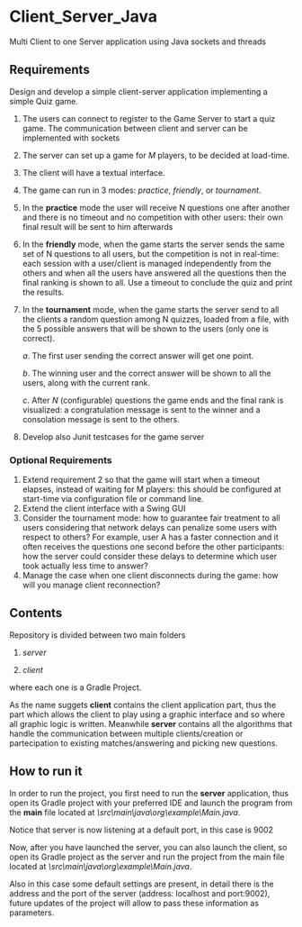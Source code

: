 # Client_Server_Java
Multi Client to one Server application using Java sockets and threads

## Requirements 

Design and develop a simple client-server application implementing a simple Quiz game.
1. The users can connect to register to the Game Server to start a quiz game. The communication between client and server can be implemented with sockets
2. The server can set up a game for *M* players, to be decided at load-time.
3. The client will have a textual interface.
4. The game can run in 3 modes: _practice_, _friendly_, or _tournament_.
5. In the **practice** mode the user will receive N questions one after another and there is no timeout and no competition with other users: their own final result will be sent to him afterwards 
6. In the **friendly** mode, when the game starts the server sends the same set of N questions to all users, but the competition is not in real-time: each session with a user/client is managed independently from the others and when all the users have answered all the questions then the final ranking is shown to all. Use a timeout to conclude the quiz and print the results.
7. In the **tournament** mode, when the game starts the server send to all the clients a random question among N quizzes, loaded from a file, with the 5 possible answers that will be shown to the users (only one is correct).

      *a*. The first user sending the correct answer will get one point.
  
      *b*. The winning user and the correct answer will be shown to all the users, along with the current rank.
  
      *c*. After *N* (configurable) questions the game ends and the final rank is visualized: a congratulation message is sent to the winner and a consolation message is   sent to the others.
  
  8. Develop also Junit testcases for the game server
  ### Optional Requirements
  1. Extend requirement 2 so that the game will start when a timeout elapses, instead of waiting for M players: this should be configured at start-time via configuration file or command line.
  2. Extend the client interface with a Swing GUI 
  3. Consider the tournament mode: how to guarantee fair treatment to all users considering that network delays can penalize some users with respect to others? For example, user A has a faster connection and it often receives the questions one second before the other participants: how the server could consider these delays to determine which user took actually less time to answer?
  4. Manage the case when one client disconnects during the game: how will you manage client reconnection?
  
  
## Contents

Repository is divided between two main folders

1. *server*

2. *client*

where each one is a Gradle Project. 

As the name suggets **client** contains the client application part, thus the part which allows the client to play using a graphic interface and so where all graphic logic is written. Meanwhile **server** contains all the algorithms that handle the communication between multiple clients/creation or partecipation to existing matches/answering and picking new questions.

## How to run it

In order to run the project, you first need to run the **server** application, thus open its Gradle project with your preferred IDE and launch the program from the **main** file located at *\src\main\java\org\example\Main.java*.

Notice that server is now listening at a default port, in this case is 9002

Now, after you have launched the server, you can also launch the client, so open its Gradle project as the server and run the project from the main file located at  *\src\main\java\org\example\Main.java*.

Also in this case some default settings are present, in detail there is the address and the port of the server (address: localhost and port:9002), future updates of the project will allow to pass these information as parameters.
